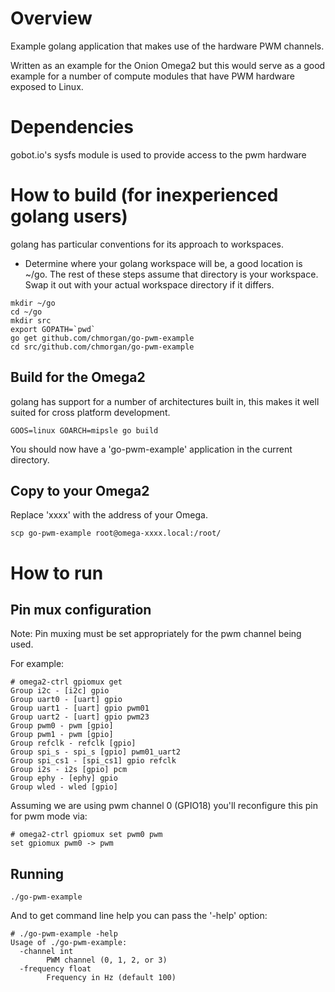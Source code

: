 # Overview

Example golang application that makes use of the hardware PWM channels.

Written as an example for the Onion Omega2 but this would serve as a good example for a number of
compute modules that have PWM hardware exposed to Linux.

# Dependencies

gobot.io's sysfs module is used to provide access to the pwm hardware

# How to build (for inexperienced golang users)

golang has particular conventions for its approach to workspaces.

* Determine where your golang workspace will be, a good location is ~/go. The rest of these steps assume
that directory is your workspace. Swap it out with your actual workspace directory if it differs.

```
mkdir ~/go
cd ~/go
mkdir src
export GOPATH=`pwd`
go get github.com/chmorgan/go-pwm-example
cd src/github.com/chmorgan/go-pwm-example
```

## Build for the Omega2

golang has support for a number of architectures built in, this makes it well suited for cross platform
development.

```
GOOS=linux GOARCH=mipsle go build
```

You should now have a 'go-pwm-example' application in the current directory.

## Copy to your Omega2

Replace 'xxxx' with the address of your Omega.

```
scp go-pwm-example root@omega-xxxx.local:/root/
```

# How to run

## Pin mux configuration
Note: Pin muxing must be set appropriately for the pwm channel being used.

For example:
```
# omega2-ctrl gpiomux get
Group i2c - [i2c] gpio
Group uart0 - [uart] gpio
Group uart1 - [uart] gpio pwm01
Group uart2 - [uart] gpio pwm23
Group pwm0 - pwm [gpio]
Group pwm1 - pwm [gpio]
Group refclk - refclk [gpio]
Group spi_s - spi_s [gpio] pwm01_uart2
Group spi_cs1 - [spi_cs1] gpio refclk
Group i2s - i2s [gpio] pcm
Group ephy - [ephy] gpio
Group wled - wled [gpio]
```

Assuming we are using pwm channel 0 (GPIO18) you'll reconfigure this pin for pwm mode via:
```
# omega2-ctrl gpiomux set pwm0 pwm
set gpiomux pwm0 -> pwm
```

## Running
```
./go-pwm-example

```

And to get command line help you can pass the '-help' option:

```
# ./go-pwm-example -help
Usage of ./go-pwm-example:
  -channel int
    	PWM channel (0, 1, 2, or 3)
  -frequency float
    	Frequency in Hz (default 100)
```

